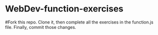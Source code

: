 # WebDev-function-exercises

#Fork this repo. Clone it, then complete all the exercises in the function.js file. Finally, commit those changes.
